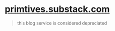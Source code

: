 # [primtives.substack.com](https://primtives.substack.com)

> this blog service is considered depreciated
